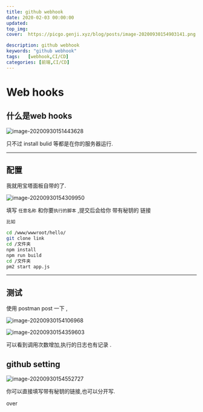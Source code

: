```yaml
---
title: github webhook
date: 2020-02-03 00:00:00
updated: 
top_img:
cover:  https://picgo.genji.xyz/blog/posts/image-20200930154903141.png

description: github webhook
keywords: "github webhook"
tags:  	[webhook,CI/CD]
categories: [前端,CI/CD]
---
```










# Web hooks

##  什么是web hooks

![image-20200930151443628](https://picgo.genji.xyz/blog/posts/image-20200930151443628.png)

只不过 install bulid 等都是在你的服务器运行.

-----

## 配置

我就用宝塔面板自带的了.

![image-20200930154309950](https://picgo.genji.xyz/blog/posts/image-20200930154309950.png)

填写 `任意名称`  和你要`执行的脚本`  ,提交后会给你 带有秘钥的 链接

```bash
比如 

cd /www/wwwroot/hello/
git clone link
cd /文件夹
npm install 
npm run build  
cd /文件夹
pm2 start app.js  

```

-----

## 测试


使用 postman  post 一下 ,

![image-20200930154106968](https://picgo.genji.xyz/blog/posts/image-20200930154106968.png)



![image-20200930154359603](https://picgo.genji.xyz/blog/posts/lly2021-03-08_11-19-40%401x.png)

可以看到调用次数增加,执行的日志也有记录 .

## github setting

![image-20200930154552727](https://picgo.genji.xyz/blog/posts/image-20200930154552727.png)

你可以直接填写带有秘钥的链接,也可以分开写.


over





